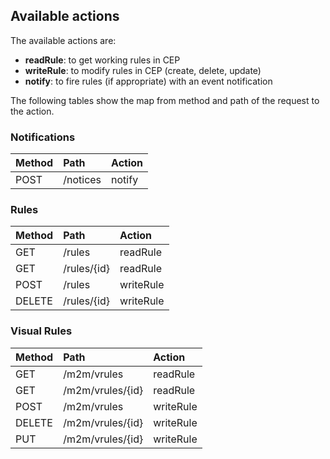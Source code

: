 ## Available actions

The available actions are:

-   **readRule**: to get working rules in CEP
-   **writeRule**: to modify rules in CEP (create, delete, update)
-   **notify**: to fire rules (if appropriate) with an event notification

The following tables show the map from method and path of the request to the action.

### Notifications

| Method | Path     | Action |
| ------ | :------- | :----- |
| POST   | /notices | notify |

### Rules

| Method | Path        | Action    |
| ------ | :---------- | :-------- |
| GET    | /rules      | readRule  |
| GET    | /rules/{id} | readRule  |
| POST   | /rules      | writeRule |
| DELETE | /rules/{id} | writeRule |

### Visual Rules

| Method | Path             | Action    |
| ------ | :--------------- | :-------- |
| GET    | /m2m/vrules      | readRule  |
| GET    | /m2m/vrules/{id} | readRule  |
| POST   | /m2m/vrules      | writeRule |
| DELETE | /m2m/vrules/{id} | writeRule |
| PUT    | /m2m/vrules/{id} | writeRule |
